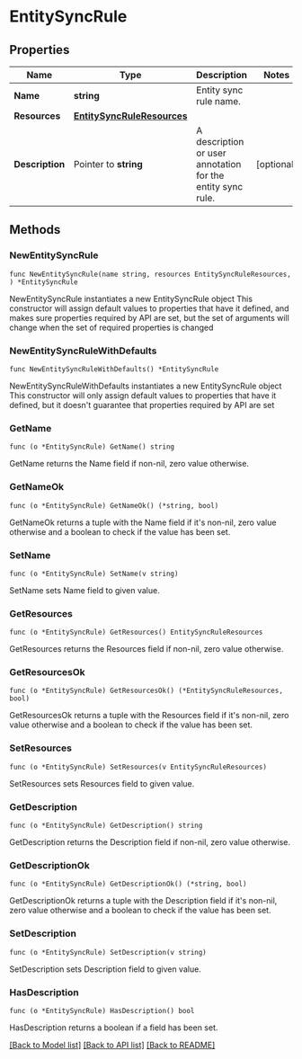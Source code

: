 # EntitySyncRule

## Properties

Name | Type | Description | Notes
------------ | ------------- | ------------- | -------------
**Name** | **string** | Entity sync rule name. | 
**Resources** | [**EntitySyncRuleResources**](EntitySyncRuleResources.md) |  | 
**Description** | Pointer to **string** | A description or user annotation for the entity sync rule. | [optional] 

## Methods

### NewEntitySyncRule

`func NewEntitySyncRule(name string, resources EntitySyncRuleResources, ) *EntitySyncRule`

NewEntitySyncRule instantiates a new EntitySyncRule object
This constructor will assign default values to properties that have it defined,
and makes sure properties required by API are set, but the set of arguments
will change when the set of required properties is changed

### NewEntitySyncRuleWithDefaults

`func NewEntitySyncRuleWithDefaults() *EntitySyncRule`

NewEntitySyncRuleWithDefaults instantiates a new EntitySyncRule object
This constructor will only assign default values to properties that have it defined,
but it doesn't guarantee that properties required by API are set

### GetName

`func (o *EntitySyncRule) GetName() string`

GetName returns the Name field if non-nil, zero value otherwise.

### GetNameOk

`func (o *EntitySyncRule) GetNameOk() (*string, bool)`

GetNameOk returns a tuple with the Name field if it's non-nil, zero value otherwise
and a boolean to check if the value has been set.

### SetName

`func (o *EntitySyncRule) SetName(v string)`

SetName sets Name field to given value.


### GetResources

`func (o *EntitySyncRule) GetResources() EntitySyncRuleResources`

GetResources returns the Resources field if non-nil, zero value otherwise.

### GetResourcesOk

`func (o *EntitySyncRule) GetResourcesOk() (*EntitySyncRuleResources, bool)`

GetResourcesOk returns a tuple with the Resources field if it's non-nil, zero value otherwise
and a boolean to check if the value has been set.

### SetResources

`func (o *EntitySyncRule) SetResources(v EntitySyncRuleResources)`

SetResources sets Resources field to given value.


### GetDescription

`func (o *EntitySyncRule) GetDescription() string`

GetDescription returns the Description field if non-nil, zero value otherwise.

### GetDescriptionOk

`func (o *EntitySyncRule) GetDescriptionOk() (*string, bool)`

GetDescriptionOk returns a tuple with the Description field if it's non-nil, zero value otherwise
and a boolean to check if the value has been set.

### SetDescription

`func (o *EntitySyncRule) SetDescription(v string)`

SetDescription sets Description field to given value.

### HasDescription

`func (o *EntitySyncRule) HasDescription() bool`

HasDescription returns a boolean if a field has been set.


[[Back to Model list]](../README.md#documentation-for-models) [[Back to API list]](../README.md#documentation-for-api-endpoints) [[Back to README]](../README.md)


